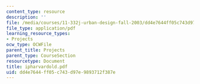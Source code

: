```yaml
---
content_type: resource
description: ''
file: /media/courses/11-332j-urban-design-fall-2003/dd4e7644ff05c743d97e9893712f387e_ipharvardold.pdf
file_type: application/pdf
learning_resource_types:
- Projects
ocw_type: OCWFile
parent_title: Projects
parent_type: CourseSection
resourcetype: Document
title: ipharvardold.pdf
uid: dd4e7644-ff05-c743-d97e-9893712f387e
---
```

